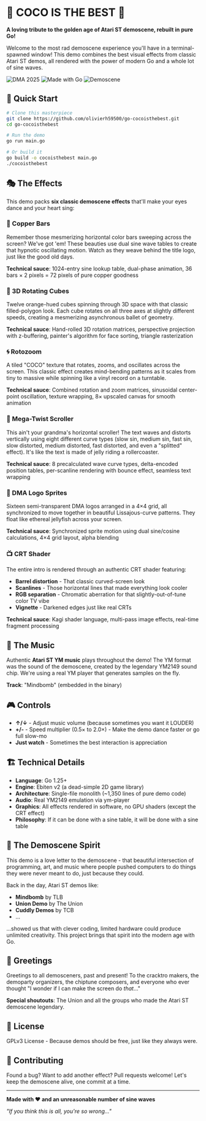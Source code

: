 # 🎨 COCO IS THE BEST 🎨

**A loving tribute to the golden age of Atari ST demoscene, rebuilt in pure Go!**

Welcome to the most rad demoscene experience you'll have in a terminal-spawned window! This demo combines the best visual effects from classic Atari ST demos, all rendered with the power of modern Go and a whole lot of sine waves.

![DMA 2025](https://img.shields.io/badge/DMA-2025-orange) ![Made with Go](https://img.shields.io/badge/Made%20with-Go-00ADD8) ![Demoscene](https://img.shields.io/badge/Demoscene-Forever-ff69b4)

## 🚀 Quick Start

```bash
# Clone this masterpiece
git clone https://github.com/olivierh59500/go-cocoisthebest.git
cd go-cocoisthebest

# Run the demo
go run main.go

# Or build it
go build -o cocoisthebest main.go
./cocoisthebest
```

## 🎭 The Effects

This demo packs **six classic demoscene effects** that'll make your eyes dance and your heart sing:

### 🌊 Copper Bars

Remember those mesmerizing horizontal color bars sweeping across the screen? We've got 'em! These beauties use dual sine wave tables to create that hypnotic oscillating motion. Watch as they weave behind the title logo, just like the good old days.

**Technical sauce**: 1024-entry sine lookup table, dual-phase animation, 36 bars × 2 pixels = 72 pixels of pure copper goodness

### 🎲 3D Rotating Cubes

Twelve orange-hued cubes spinning through 3D space with that classic filled-polygon look. Each cube rotates on all three axes at slightly different speeds, creating a mesmerizing asynchronous ballet of geometry.

**Technical sauce**: Hand-rolled 3D rotation matrices, perspective projection with z-buffering, painter's algorithm for face sorting, triangle rasterization

### 🌀 Rotozoom

A tiled "COCO" texture that rotates, zooms, and oscillates across the screen. This classic effect creates mind-bending patterns as it scales from tiny to massive while spinning like a vinyl record on a turntable.

**Technical sauce**: Combined rotation and zoom matrices, sinusoidal center-point oscillation, texture wrapping, 8× upscaled canvas for smooth animation

### 📜 Mega-Twist Scroller

This ain't your grandma's horizontal scroller! The text waves and distorts vertically using eight different curve types (slow sin, medium sin, fast sin, slow distorted, medium distorted, fast distorted, and even a "splitted" effect). It's like the text is made of jelly riding a rollercoaster.

**Technical sauce**: 8 precalculated wave curve types, delta-encoded position tables, per-scanline rendering with bounce effect, seamless text wrapping

### 👾 DMA Logo Sprites

Sixteen semi-transparent DMA logos arranged in a 4×4 grid, all synchronized to move together in beautiful Lissajous-curve patterns. They float like ethereal jellyfish across your screen.

**Technical sauce**: Synchronized sprite motion using dual sine/cosine calculations, 4×4 grid layout, alpha blending

### 📺 CRT Shader

The entire intro is rendered through an authentic CRT shader featuring:
- **Barrel distortion** - That classic curved-screen look
- **Scanlines** - Those horizontal lines that made everything look cooler
- **RGB separation** - Chromatic aberration for that slightly-out-of-tune color TV vibe
- **Vignette** - Darkened edges just like real CRTs

**Technical sauce**: Kagi shader language, multi-pass image effects, real-time fragment processing

## 🎵 The Music

Authentic **Atari ST YM music** plays throughout the demo! The YM format was the sound of the demoscene, created by the legendary YM2149 sound chip. We're using a real YM player that generates samples on the fly.

**Track**: "Mindbomb" (embedded in the binary)

## 🎮 Controls

- **↑/↓** - Adjust music volume (because sometimes you want it LOUDER)
- **+/-** - Speed multiplier (0.5× to 2.0×) - Make the demo dance faster or go full slow-mo
- **Just watch** - Sometimes the best interaction is appreciation

## 🏗️ Technical Details

- **Language**: Go 1.25+
- **Engine**: Ebiten v2 (a dead-simple 2D game library)
- **Architecture**: Single-file monolith (~1,350 lines of pure demo code)
- **Audio**: Real YM2149 emulation via ym-player
- **Graphics**: All effects rendered in software, no GPU shaders (except the CRT effect)
- **Philosophy**: If it can be done with a sine table, it will be done with a sine table

## 🌟 The Demoscene Spirit

This demo is a love letter to the demoscene - that beautiful intersection of programming, art, and music where people pushed computers to do things they were never meant to do, just because they could.

Back in the day, Atari ST demos like:
- **Mindbomb** by TLB
- **Union Demo** by The Union
- **Cuddly Demos** by TCB
- ...

...showed us that with clever coding, limited hardware could produce unlimited creativity. This project brings that spirit into the modern age with Go.

## 🙏 Greetings

Greetings to all demosceners, past and present! To the cracktro makers, the demoparty organizers, the chiptune composers, and everyone who ever thought "I wonder if I can make the screen do *that*..."

**Special shoutouts**: The Union and all the groups who made the Atari ST demoscene legendary.

## 📝 License

GPLv3 License - Because demos should be free, just like they always were.

## 🤝 Contributing

Found a bug? Want to add another effect? Pull requests welcome! Let's keep the demoscene alive, one commit at a time.

---

**Made with ❤️ and an unreasonable number of sine waves**

*"If you think this is all, you're so wrong..."*
